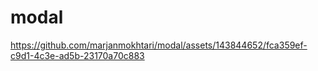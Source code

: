 # modal

https://github.com/marjanmokhtari/modal/assets/143844652/fca359ef-c9d1-4c3e-ad5b-23170a70c883

